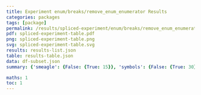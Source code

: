 ```yaml
---
title: Experiment enum/breaks/remove_enum_enumerator Results
categories: packages
tags: [package]
permalink: /results/spliced-experiment/enum/breaks/remove_enum_enumerator/
pdf: spliced-experiment-table.pdf
png: spliced-experiment-table.png
svg: spliced-experiment-table.svg
results: results-list.json
table: results-table.json
data: df-subset.json
summary: {'smeagle': {False: {True: 15}}, 'symbols': {False: {True: 30}}, 'libabigail': {False: {False: 15}}, 'abi-laboratory': {False: {False: 15}}}

maths: 1
toc: 1
---
```

